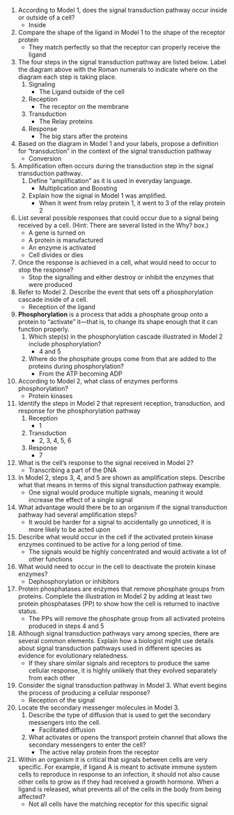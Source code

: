 1. According to Model 1, does the signal transduction pathway occur inside or outside of a cell?
	- Inside
2. Compare the shape of the ligand in Model 1 to the shape of the receptor protein
	- They match perfectly so that the receptor can properly receive the ligand
3. The four steps in the signal transduction pathway are listed below. Label the diagram above with the Roman numerals to indicate where on the diagram each step is taking place.
	1. Signaling
		- The Ligand outside of the cell
	2. Reception
		- The receptor on the membrane
	3. Transduction
		- The Relay proteins
	4. Response
		- The big stars after the proteins
4. Based on the diagram in Model 1 and your labels, propose a definition for “transduction” in the context of the signal transduction pathway
	- Conversion
5. Amplification often occurs during the transduction step in the signal transduction pathway.
	1. Define “amplification” as it is used in everyday language.
		- Multiplication and Boosting
	2. Explain how the signal in Model 1 was amplified.
		- When it went from relay protein 1, it went to 3 of the relay protein 2
6. List several possible responses that could occur due to a signal being received by a cell. (Hint: There are several listed in the Why? box.)
	- A gene is turned on
	- A protein is manufactured
	- An enzyme is activated
	- Cell divides or dies
7. Once the response is achieved in a cell, what would need to occur to stop the response?
	- Stop the signalling and either destroy or inhibit the enzymes that were produced
8. Refer to Model 2. Describe the event that sets off a phosphorylation cascade inside of a cell.
	- Reception of the ligand
9. **Phosphorylation** is a process that adds a phosphate group onto a protein to “activate” it—that is, to change its shape enough that it can function properly.
	1. Which step(s) in the phosphorylation cascade illustrated in Model 2 include phosphorylation?
		- 4 and 5
	2. Where do the phosphate groups come from that are added to the proteins during phosphorylation?
		- From the ATP becoming ADP
10. According to Model 2, what class of enzymes performs phosphorylation?
	- Protein kinases
11. Identify the steps in Model 2 that represent reception, transduction, and response for the phosphorylation pathway
	1. Reception
		- 1
	2. Transduction
		- 2, 3, 4, 5, 6
	3. Response
		- 7
12. What is the cell’s response to the signal received in Model 2?
	- Transcribing a part of the DNA
13. In Model 2, steps 3, 4, and 5 are shown as amplification steps. Describe what that means in terms of this signal transduction pathway example.
	- One signal would produce multiple signals, meaning it would increase the effect of a single signal
14. What advantage would there be to an organism if the signal transduction pathway had several amplification steps?
	- It would be harder for a signal to accidentally go unnoticed, it is more likely to be acted upon
15. Describe what would occur in the cell if the activated protein kinase enzymes continued to be active for a long period of time.
	- The signals would be highly concentrated and would activate a lot of other functions
16. What would need to occur in the cell to deactivate the protein kinase enzymes?
	- Dephosphorylation or inhibitors
17. Protein phosphatases are enzymes that remove phosphate groups from proteins. Complete the illustration in Model 2 by adding at least two protein phosphatases (PP) to show how the cell is returned to inactive status.
	- The PPs will remove the phosphate group from all activated proteins produced in steps 4 and 5
18. Although signal transduction pathways vary among species, there are several common elements. Explain how a biologist might use details about signal transduction pathways used in different species as evidence for evolutionary relatedness.
	- If they share similar signals and receptors to produce the same cellular response, it is highly unlikely that they evolved separately from each other
19. Consider the signal transduction pathway in Model 3. What event begins the process of producing a cellular response?
	- Reception of the signal
20. Locate the secondary messenger molecules in Model 3.
	1. Describe the type of diffusion that is used to get the secondary messengers into the cell.
		- Facilitated diffusion
	2. What activates or opens the transport protein channel that allows the secondary messengers to enter the cell?
		- The active relay protein from the receptor
21. Within an organism it is critical that signals between cells are very specific. For example, if ligand A is meant to activate immune system cells to reproduce in response to an infection, it should not also cause other cells to grow as if they had received a growth hormone. When a ligand is released, what prevents all of the cells in the body from being affected?
	- Not all cells have the matching receptor for this specific signal